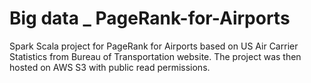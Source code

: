 # Big data _ PageRank-for-Airports
 Spark Scala project for PageRank for Airports based on US Air Carrier Statistics from Bureau of Transportation website. The project was then hosted on AWS S3 with public read permissions.
